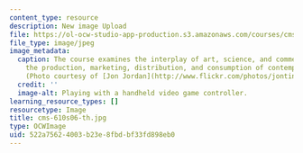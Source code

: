 ```yaml
---
content_type: resource
description: New image Upload
file: https://ol-ocw-studio-app-production.s3.amazonaws.com/courses/cms-610-media-industries-and-systems-spring-2006/522a75624003b23e8fbdbf33fd898eb0_cms-610s06-th.jpg
file_type: image/jpeg
image_metadata:
  caption: The course examines the interplay of art, science, and commerce shaping
    the production, marketing, distribution, and consumption of contemporary media.
    (Photo courtesy of [Jon Jordan](http://www.flickr.com/photos/jontintinjordan/).)
  credit: ''
  image-alt: Playing with a handheld video game controller.
learning_resource_types: []
resourcetype: Image
title: cms-610s06-th.jpg
type: OCWImage
uid: 522a7562-4003-b23e-8fbd-bf33fd898eb0
---
```

